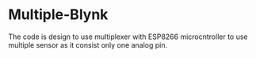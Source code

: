 # Multiple-Blynk
The code is design to use multiplexer with ESP8266 microcntroller to use multiple sensor as it consist only one analog pin.
